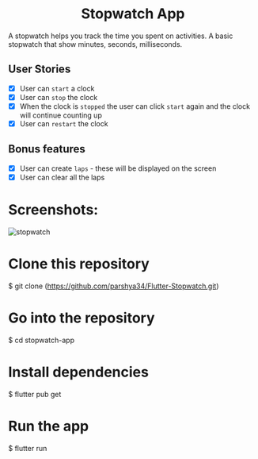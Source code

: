 <h1 align="center">Stopwatch App</h1>

A stopwatch helps you track the time you spent on activities.
A basic stopwatch that show minutes, seconds, milliseconds.

## User Stories
- [x] User can `start` a clock
- [x] User can `stop` the clock
- [x] When the clock is `stopped` the user can click `start` again and the clock will continue counting up
- [x] User can `restart` the clock

## Bonus features
- [x] User can create `laps` - these will be displayed on the screen
- [x] User can clear all the laps

# Screenshots:
![stopwatch](https://github.com/user-attachments/assets/75ff0eff-ac04-4f73-8d7e-0f7b28f9f555)


# Clone this repository
$ git clone (https://github.com/parshya34/Flutter-Stopwatch.git)

# Go into the repository
$ cd stopwatch-app

# Install dependencies
$ flutter pub get

# Run the app
$ flutter run


